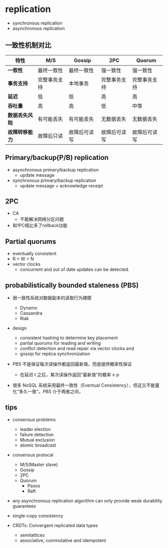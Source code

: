 # replication
+ synchronous replication
+ asynchronous replication

## 一致性机制对比

| 特性             | M/S               | Gossip           | 2PC              | Quorum           |
|------------------|-------------------|------------------|------------------|------------------|
| **一致性**       | 最终一致性        | 最终一致性       | 强一致性         | 强一致性         |
| **事务支持**     | 完整事务支持      | 本地事务          | 完整事务支持      | 完整事务支持      |
| **延迟**         | 低                | 低               | 高                | 高                |
| **吞吐量**       | 高                | 高               | 低                | 中等              |
| **数据丢失风险** | 有可能丢失        | 有可能丢失       | 无数据丢失        | 无数据丢失        |
| **故障转移能力** | 故障后只读        | 故障后可读写     | 故障后可读写      | 故障后可读写      |


## Primary/backup(P/B) replication
+ asynchronous primary/backup replication 
    + update message
+ synchronous primary/backup replication
    + update message + acknowledge receipt

## 2PC
+ CA
    + 不能解决网络分区问题
+ 和1PC相比多了rollback功能

## Partial quorums
+ eventually consistent
+ R + W > N
+ vector clocks
    + concurrent and out of date updates can be detected.

## probabilistically bounded staleness (PBS)
+ 弱一致性系统对数据副本的读取行为建模
    + Dynamo
    + Cassandra
    + Riak

+ design
    + consistent hashing to determine key placement
    + partial quorums for reading and writing
    + conflict detection and read repair via vector clocks and
    + gossip for replica synchronization

+ PBS 不是保证每次读操作都返回最新值，而是提供概率性保证
    + 在延迟 t 之后，某次读操作返回“最新值”的概率 ≥ p

+ 很多 NoSQL 系统采用最终一致性（Eventual Consistency），但这又不能量化“多久一致”。PBS 介于两者之间，
## tips
+ consensus problems
    + leader election
    + failure detection
    + Mutual exclusion
    + atomic broadcast

+ consensus protocal
    + M/S(Master slave)
    + Gossip
    + 2PC
    + Quorum
        + Paxos
        + Raft

+  any asynchronous replication algorithm can only provide weak durability guarantees

+ single-copy consistency

+ CRDTs: Convergent replicated data types
    + semilattices
    + associative, commutative and idempotent